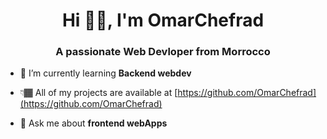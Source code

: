 <h1 align="center">Hi 👋🏾, I'm OmarChefrad</h1>
<h3 align="center">A passionate Web Devloper from Morrocco</h3>

- 🔭 I’m currently learning **Backend webdev**

- 👇🏾 All of my projects are available at [https://github.com/OmarChefrad](https://github.com/OmarChefrad)

- 💬 Ask me about **frontend webApps**

